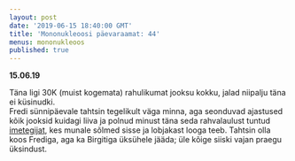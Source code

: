 ```yaml
---
layout: post
date: '2019-06-15 18:40:00 GMT'
title: 'Mononukleoosi päevaraamat: 44'
menus: mononukleoos
published: true
---
```

**15.06.19**

Täna ligi 30K (muist kogemata) rahulikumat jooksu kokku, jalad niipalju täna ei küsinudki.  
Fredi sünnipäevale tahtsin tegelikult väga minna, aga seonduvad ajastused kõik jooksid kuidagi liiva ja polnud minust täna seda rahvalaulust tuntud [imetegijat](http://sinimaniseele.ee/sisu/helid/Imetegija.mp3), kes munale sõlmed sisse ja lobjakast looga teeb.  Tahtsin olla koos Frediga, aga ka Birgitiga üksühele jääda; üle kõige siiski vajan praegu üksindust.  
